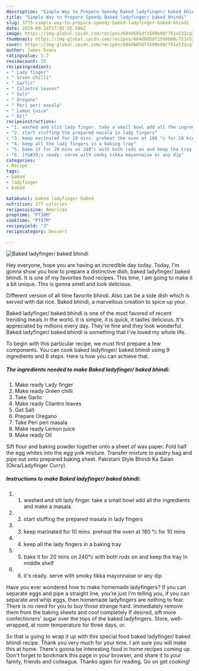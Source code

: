 ```yaml
---
description: "Simple Way to Prepare Speedy Baked ladyfinger/ baked bhindi"
title: "Simple Way to Prepare Speedy Baked ladyfinger/ baked bhindi"
slug: 3775-simple-way-to-prepare-speedy-baked-ladyfinger-baked-bhindi
date: 2020-09-24T17:02:55.586Z
image: https://img-global.cpcdn.com/recipes/684d605df1590b00/751x532cq70/baked-ladyfinger-baked-bhindi-recipe-main-photo.jpg
thumbnail: https://img-global.cpcdn.com/recipes/684d605df1590b00/751x532cq70/baked-ladyfinger-baked-bhindi-recipe-main-photo.jpg
cover: https://img-global.cpcdn.com/recipes/684d605df1590b00/751x532cq70/baked-ladyfinger-baked-bhindi-recipe-main-photo.jpg
author: James Evans
ratingvalue: 3.7
reviewcount: 15
recipeingredient:
- " Lady finger"
- " Green chilli"
- " Garlic"
- " Cilantro leaves"
- " Salt"
- " Oregano"
- " Peri peri masala"
- " Lemon juice"
- " Oil"
recipeinstructions:
- "1. washed and slit lady finger. take a small bowl add all the ingredients and make a masala."
- "2. start stuffing the prepared masala in lady fingers"
- "3. keep marinated for 10 mins. preheat the oven at 180 °c for 10 mins"
- "4. keep all the lady fingers in a baking tray"
- "5. bake it for 20 mins on 240°c with both rods on and keep the tray in middle shelf"
- "6. it&#39;s ready. serve with smoky tikka mayonnaise or any dip"
categories:
- Recipe
tags:
- baked
- ladyfinger
- baked

katakunci: baked ladyfinger baked 
nutrition: 277 calories
recipecuisine: American
preptime: "PT30M"
cooktime: "PT47M"
recipeyield: "3"
recipecategory: Dessert

---
```



![Baked ladyfinger/ baked bhindi](https://img-global.cpcdn.com/recipes/684d605df1590b00/751x532cq70/baked-ladyfinger-baked-bhindi-recipe-main-photo.jpg)

Hey everyone, hope you are having an incredible day today. Today, I'm gonna show you how to prepare a distinctive dish, baked ladyfinger/ baked bhindi. It is one of my favorites food recipes. This time, I am going to make it a bit unique. This is gonna smell and look delicious.

Different version of all time favorite bhindi. Also can be a side dish which is served with dal rice. Baked bhindi, a marvellous creation to spice up your.

Baked ladyfinger/ baked bhindi is one of the most favored of recent trending meals in the world. It is simple, it is quick, it tastes delicious. It's appreciated by millions every day. They're fine and they look wonderful. Baked ladyfinger/ baked bhindi is something that I've loved my whole life.


To begin with this particular recipe, we must first prepare a few components. You can cook baked ladyfinger/ baked bhindi using 9 ingredients and 6 steps. Here is how you can achieve that.

<!--inarticleads1-->

##### The ingredients needed to make Baked ladyfinger/ baked bhindi:

1. Make ready  Lady finger
1. Make ready  Green chilli
1. Take  Garlic
1. Make ready  Cilantro leaves
1. Get  Salt
1. Prepare  Oregano
1. Take  Peri peri masala
1. Make ready  Lemon juice
1. Make ready  Oil


Sift flour and baking powder together onto a sheet of wax paper. Fold half the egg whites into the egg yolk mixture. Transfer mixture to pastry bag and pipe out onto prepared baking sheet. Pakistani Style Bhindi Ka Salan (Okra/Ladyfinger Curry). 

<!--inarticleads2-->

##### Instructions to make Baked ladyfinger/ baked bhindi:

1. 1. washed and slit lady finger. take a small bowl add all the ingredients and make a masala.
1. 2. start stuffing the prepared masala in lady fingers
1. 3. keep marinated for 10 mins. preheat the oven at 180 °c for 10 mins
1. 4. keep all the lady fingers in a baking tray
1. 5. bake it for 20 mins on 240°c with both rods on and keep the tray in middle shelf
1. 6. it&#39;s ready. serve with smoky tikka mayonnaise or any dip


Have you ever wondered how to make homemade ladyfingers? If you can separate eggs and pipe a straight line, you&#39;re just I&#39;m telling you, if you can separate and whip eggs, then homemade ladyfingers are nothing to fear. There is no need for you to buy those strange hard. Immediately remove them from the baking sheets and cool completely If desired, sift more confectioners&#39; sugar over the tops of the baked ladyfingers. Store, well-wrapped, at room temperature for three days, or. 

So that is going to wrap it up with this special food baked ladyfinger/ baked bhindi recipe. Thank you very much for your time. I am sure you will make this at home. There's gonna be interesting food in home recipes coming up. Don't forget to bookmark this page in your browser, and share it to your family, friends and colleague. Thanks again for reading. Go on get cooking!
